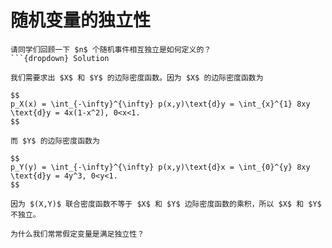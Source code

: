 # 随机变量的独立性

```{admonition} Question
请同学们回顾一下 $n$ 个随机事件相互独立是如何定义的？
```{dropdown} Solution

我们需要求出 $X$ 和 $Y$ 的边际密度函数。因为 $X$ 的边际密度函数为

$$
p_X(x) = \int_{-\infty}^{\infty} p(x,y)\text{d}y = \int_{x}^{1} 8xy \text{d}y = 4x(1-x^2), 0<x<1.
$$

而 $Y$ 的边际密度函数为

$$
p_Y(y) = \int_{-\infty}^{\infty} p(x,y)\text{d}x = \int_{0}^{y} 8xy \text{d}y = 4y^3, 0<y<1.
$$

因为 $(X,Y)$ 联合密度函数不等于 $X$ 和 $Y$ 边际密度函数的乘积，所以 $X$ 和 $Y$ 不独立。
```

```{admonition} Question
为什么我们常常假定变量是满足独立性？
```